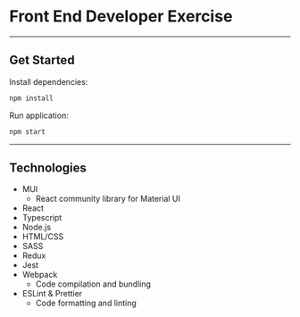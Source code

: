 # Front End Developer Exercise

---

## Get Started

Install dependencies:

```sh
npm install
```

Run application:

```sh
npm start
```

---

## Technologies

- MUI
  - React community library for Material UI
- React
- Typescript
- Node.js
- HTML/CSS
- SASS
- Redux
- Jest
- Webpack
  - Code compilation and bundling
- ESLint & Prettier
  - Code formatting and linting
